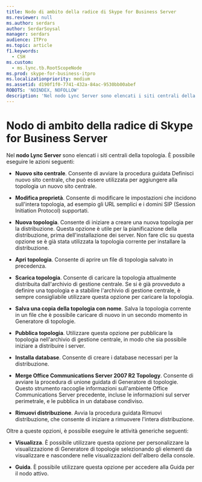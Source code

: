 ```yaml
---
title: Nodo di ambito della radice di Skype for Business Server
ms.reviewer: null
ms.author: serdars
author: SerdarSoysal
manager: serdars
audience: ITPro
ms.topic: article
f1.keywords:
  - CSH
ms.custom:
  - ms.lync.tb.RootScopeNode
ms.prod: skype-for-business-itpro
ms.localizationpriority: medium
ms.assetid: d190f1f0-7741-432a-84ac-9530bb00abef
ROBOTS: 'NOINDEX, NOFOLLOW'
description: 'Nel nodo Lync Server sono elencati i siti centrali della topologia. È possibile eseguire le operazioni seguenti:'
---
```


# <a name="skype-for-business-server-root-scope-node"></a>Nodo di ambito della radice di Skype for Business Server
 
Nel **nodo Lync Server** sono elencati i siti centrali della topologia. È possibile eseguire le azioni seguenti:
  
- **Nuovo sito centrale**. Consente di avviare la procedura guidata Definisci nuovo sito centrale, che può essere utilizzata per aggiungere alla topologia un nuovo sito centrale.
    
- **Modifica proprietà**. Consente di modificare le impostazioni che incidono sull'intera topologia, ad esempio gli URL semplici e i domini SIP (Session Initiation Protocol) supportati.
    
- **Nuova topologia**. Consente di iniziare a creare una nuova topologia per la distribuzione. Questa opzione è utile per la pianificazione della distribuzione, prima dell'installazione dei server. Non fare clic su questa opzione se è già stata utilizzata la topologia corrente per installare la distribuzione.
    
- **Apri topologia**. Consente di aprire un file di topologia salvato in precedenza.
    
- **Scarica topologia**. Consente di caricare la topologia attualmente distribuita dall'archivio di gestione centrale. Se si è già provveduto a definire una topologia e a stabilire l'archivio di gestione centrale, è sempre consigliabile utilizzare questa opzione per caricare la topologia.
    
- **Salva una copia della topologia con nome**. Salva la topologia corrente in un file che è possibile caricare di nuovo in un secondo momento in Generatore di topologie.
    
- **Pubblica topologia**. Utilizzare questa opzione per pubblicare la topologia nell'archivio di gestione centrale, in modo che sia possibile iniziare a distribuire i server.
    
- **Installa database**. Consente di creare i database necessari per la distribuzione.
    
- **Merge Office Communications Server 2007 R2 Topology**. Consente di avviare la procedura di unione guidata di Generatore di topologie. Questo strumento raccoglie informazioni sull'ambiente Office Communications Server precedente, incluse le informazioni sul server perimetrale, e le pubblica in un database condiviso. 
    
- **Rimuovi distribuzione**. Avvia la procedura guidata Rimuovi distribuzione, che consente di iniziare a rimuovere l'intera distribuzione.
    
Oltre a queste opzioni, è possibile eseguire le attività generiche seguenti:
  
- **Visualizza**. È possibile utilizzare questa opzione per personalizzare la visualizzazione di Generatore di topologie selezionando gli elementi da visualizzare e nascondere nelle visualizzazioni dell'albero della console.
    
- **Guida**. È possibile utilizzare questa opzione per accedere alla Guida per il nodo attivo.
    

